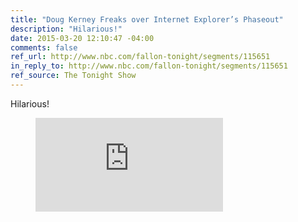 ```yaml
---
title: "Doug Kerney Freaks over Internet Explorer’s Phaseout"
description: "Hilarious!"
date: 2015-03-20 12:10:47 -04:00
comments: false
ref_url: http://www.nbc.com/fallon-tonight/segments/115651
in_reply_to: http://www.nbc.com/fallon-tonight/segments/115651
ref_source: The Tonight Show
---
```


Hilarious!

<figure id="fig-2015-03-20-01" class="figure figure--video">
  <div class="video-embed video-embed--vimeo video-embed--16x9">
    <iframe class="video-embed__video" frameborder="0" allowfullscreen="" src="https://player.theplatform.com/p/NnzsPC/widget/select/media/Rq9eJUYppzJM"></iframe>
  </div>
</figure>